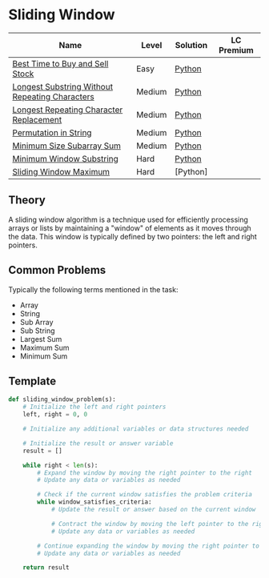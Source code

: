 # Sliding Window

| Name                                                                                                                            | Level  | Solution           | LC Premium |
| ------------------------------------------------------------------------------------------------------------------------------- | ------ | ------------------ | ---------- |
| [Best Time to Buy and Sell Stock](https://leetcode.com/problems/best-time-to-buy-and-sell-stock/)                               | Easy   | [Python](./121.py) |            |
| [Longest Substring Without Repeating Characters](https://leetcode.com/problems/longest-substring-without-repeating-characters/) | Medium | [Python](./3.py)   |            |
| [Longest Repeating Character Replacement](https://leetcode.com/problems/longest-repeating-character-replacement/)               | Medium | [Python](./424.py) |            |
| [Permutation in String](https://leetcode.com/problems/permutation-in-string/)                                                   | Medium | [Python](./567.py) |            |
| [Minimum Size Subarray Sum](https://leetcode.com/problems/minimum-size-subarray-sum/)                                           | Medium | [Python](./209.py) |            |
| [Minimum Window Substring](https://leetcode.com/problems/minimum-window-substring/)                                             | Hard   | [Python](./76.py)  |            |
| [Sliding Window Maximum](https://leetcode.com/problems/sliding-window-maximum/)                                                 | Hard   | [Python]           |            |


## Theory

A sliding window algorithm is a technique used for efficiently processing arrays or lists by maintaining a "window" of elements as it moves through the data. This window is typically defined by two pointers: the left and right pointers. 

## Common Problems

Typically the following terms mentioned in the task:
- Array
- String
- Sub Array
- Sub String
- Largest Sum
- Maximum Sum
- Minimum Sum


## Template

```python
def sliding_window_problem(s):
    # Initialize the left and right pointers
    left, right = 0, 0

    # Initialize any additional variables or data structures needed

    # Initialize the result or answer variable
    result = []

    while right < len(s):
        # Expand the window by moving the right pointer to the right
        # Update any data or variables as needed

        # Check if the current window satisfies the problem criteria
        while window_satisfies_criteria:
            # Update the result or answer based on the current window

            # Contract the window by moving the left pointer to the right
            # Update any data or variables as needed

        # Continue expanding the window by moving the right pointer to the right
        # Update any data or variables as needed

    return result
```